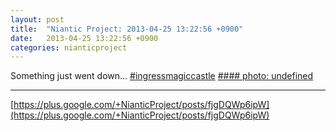 ```yaml
---
layout: post
title:  "Niantic Project: 2013-04-25 13:22:56 +0900"
date:   2013-04-25 13:22:56 +0900
categories: nianticproject
---
```

Something just went down... [#ingressmagiccastle](https://plus.google.com/s/%23ingressmagiccastle "")
[#### photo: undefined](https://lh6.googleusercontent.com/-cZEJ0J-CqqM/UXivnxrqxrI/AAAAAAAAFi0/UrZ_9YXxgG0/s0-d/13%2B-%2B1 "")
- - -
[https://plus.google.com/+NianticProject/posts/fjgDQWp6ipW](https://plus.google.com/+NianticProject/posts/fjgDQWp6ipW)
